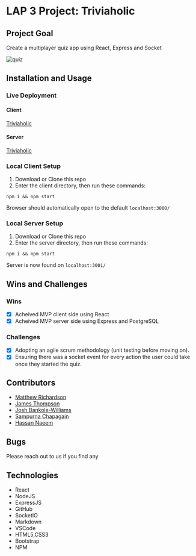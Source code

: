 # LAP 3 Project: Triviaholic

## Project Goal

Create a multiplayer quiz app using React, Express and Socket

![quiz](https://user-images.githubusercontent.com/11813341/185593538-0086949a-de13-4c3a-962a-af1c7fe393f2.gif)



## Installation and Usage

### Live Deployment

#### Client

[Triviaholic](https://famous-gumption-3a3b4c.netlify.app/)

#### Server

[Triviaholic](https://lap3-project.herokuapp.com/)

### Local Client Setup

1. Download or Clone this repo
2. Enter the client directory, then run these commands:

```
npm i && npm start
```

Browser should automatically open to the default `localhost:3000/`

### Local Server Setup

1. Download or Clone this repo
2. Enter the server directory, then run these commands:

```
npm i && npm start
```

Server is now found on `localhost:3001/`

## Wins and Challenges

### Wins

- [x] Acheived MVP client side using React
- [x] Acheived MVP server side using Express and PostgreSQL

### Challenges

- [x] Adopting an agile scrum methodology (unit testing before moving on).
- [x] Ensuring there was a socket event for every action the user could take once they started the quiz.

## Contributors

- [Matthew Richardson](https://github.com/mRichardson8)
- [James Thompson](https://github.com/dev-james)
- [Josh Bankole-Williams](https://github.com/sknvbj)
- [Sampurna Chapagain](https://github.com/SampurnaC/)
- [Hassan Naeem](https://github.com/HassanEng12345)

## Bugs

Please reach out to us if you find any

## Technologies

- React
- NodeJS
- ExpressJS
- GitHub
- SocketIO
- Markdown
- VSCode
- HTML5,CSS3
- Bootstrap
- NPM
